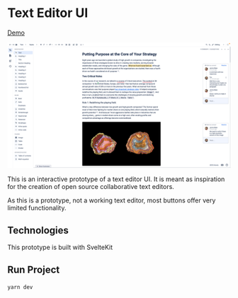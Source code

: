 # Text Editor UI

[Demo](https://editor.nikosgpet.com)

![Text editor demo](./static/demo.png)


This is an interactive prototype of a text editor UI. It is meant as inspiration for the creation of open source collaborative text editors.

As this is a prototype, not a working text editor, most buttons offer very limited functionality.


## Technologies

This prototype is built with SvelteKit

## Run Project

`yarn dev`